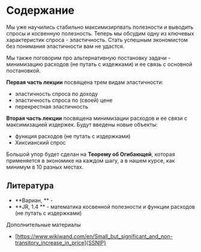 # Содержание

Мы уже научились стабильно максимизирпвать полезности и выводить спросы и косвенную полезность. Теперь мы обсудим одну из ключевых характеристик спроса - эластичность. Стать успешным экономистом без понимания эластичности вам не удастся. 

Мы также поговорим про альтернативную постановку задачи - минимизацию расходов (не путать с издежками) и ее связь с основной постановкой.

**Первая часть лекции** посвящена трем видам эластичности:

- эластичность спроса по доходу
- эластичность спроса по (своей) цене
- перекрестная эластичность

**Вторая часть лекции** посвящена минимизации расходов и ее связи с максимизацией издержек. Будут введены новые объекты:

- функция расходов (не путать с издержками)
- Хиксианский спрос

Большой упор будет сделан на **Теорему об Огибающей**, которая применяется в экономике на каждом шагу, а в нашем курсе, как минимум в 10 разных местах.

## Литература

- **Вариан, ** - 
- **JR, 1.4 ** - математика косвенной полезности и функции расходов (не путать с издержками)


Дополнительные материалы

- [https://www.wikiwand.com/en/Small_but_significant_and_non-transitory_increase_in_price]{SSNIP}